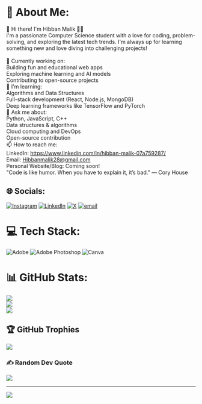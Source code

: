 # 💫 About Me:
👋 Hi there! I'm Hibban Malik 👨‍💻<br>I'm a passionate Computer Science student with a love for coding, problem-solving, and exploring the latest tech trends. I'm always up for learning something new and love diving into challenging projects!<br><br>🔭 Currently working on:<br>Building fun and educational web apps<br>Exploring machine learning and AI models<br>Contributing to open-source projects<br>🌱 I'm learning:<br>Algorithms and Data Structures<br>Full-stack development (React, Node.js, MongoDB)<br>Deep learning frameworks like TensorFlow and PyTorch<br>💬 Ask me about:<br>Python, JavaScript, C++<br>Data structures & algorithms<br>Cloud computing and DevOps<br>Open-source contribution<br>📫 How to reach me:<br>LinkedIn: https://www.linkedin.com/in/hibban-malik-07a759287/ <br>Email: Hibbanmalik28@gmail.com <br>Personal Website/Blog: Coming soon! <br>"Code is like humor. When you have to explain it, it’s bad." — Cory House


## 🌐 Socials:
[![Instagram](https://img.shields.io/badge/Instagram-%23E4405F.svg?logo=Instagram&logoColor=white)](https://instagram.com/h6.iix) [![LinkedIn](https://img.shields.io/badge/LinkedIn-%230077B5.svg?logo=linkedin&logoColor=white)](https://linkedin.com/in/[www.linkedin.com/in/hibban-malik-07a759287]) [![X](https://img.shields.io/badge/X-black.svg?logo=X&logoColor=white)](https://x.com/@Hibban_malik) [![email](https://img.shields.io/badge/Email-D14836?logo=gmail&logoColor=white)](mailto:Hibbanmalik28@gmail.com) 

# 💻 Tech Stack:
![Adobe](https://img.shields.io/badge/adobe-%23FF0000.svg?style=for-the-badge&logo=adobe&logoColor=white) ![Adobe Photoshop](https://img.shields.io/badge/adobe%20photoshop-%2331A8FF.svg?style=for-the-badge&logo=adobe%20photoshop&logoColor=white) ![Canva](https://img.shields.io/badge/Canva-%2300C4CC.svg?style=for-the-badge&logo=Canva&logoColor=white)
# 📊 GitHub Stats:
![](https://github-readme-stats.vercel.app/api?username=HibbanMalik&theme=dark&hide_border=false&include_all_commits=false&count_private=false)<br/>
![](https://github-readme-streak-stats.herokuapp.com/?user=HibbanMalik&theme=dark&hide_border=false)<br/>
![](https://github-readme-stats.vercel.app/api/top-langs/?username=HibbanMalik&theme=dark&hide_border=false&include_all_commits=false&count_private=false&layout=compact)

## 🏆 GitHub Trophies
![](https://github-profile-trophy.vercel.app/?username=HibbanMalik&theme=default&no-frame=false&no-bg=true&margin-w=4)

### ✍️ Random Dev Quote
![](https://quotes-github-readme.vercel.app/api?type=horizontal&theme=radical)

---
[![](https://visitcount.itsvg.in/api?id=HibbanMalik&icon=0&color=0)](https://visitcount.itsvg.in)

<!-- Proudly created with GPRM ( https://gprm.itsvg.in ) -->
